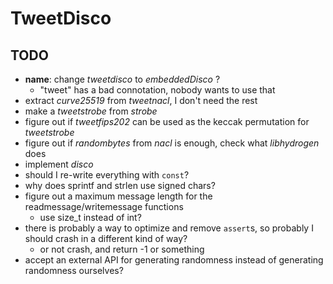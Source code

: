 # TweetDisco

## TODO

* **name**: change *tweetdisco* to *embeddedDisco* ?
    - "tweet" has a bad connotation, nobody wants to use that
* extract *curve25519* from *tweetnacl*, I don't need the rest
* make a *tweetstrobe* from *strobe*
* figure out if *tweetfips202* can be used as the keccak permutation for *tweetstrobe*
* figure out if *randombytes* from *nacl* is enough, check what *libhydrogen* does
* implement *disco*
* should I re-write everything with `const`?
* why does sprintf and strlen use signed chars?
* figure out a maximum message length for the readmessage/writemessage functions
    - use size_t instead of int?
* there is probably a way to optimize and remove `assert`s, so probably I should crash in a different kind of way?
    - or not crash, and return -1 or something
* accept an external API for generating randomness instead of generating randomness ourselves?